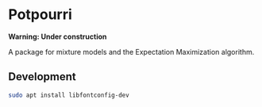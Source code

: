 # Potpourri

**Warning: Under construction**

A package for mixture models and the Expectation Maximization algorithm.

## Development

```sh
sudo apt install libfontconfig-dev
```
